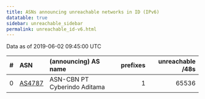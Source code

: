 ```yaml
---
title: ASNs announcing unreachable networks in ID (IPv6)
datatable: true
sidebar: unreachable_sidebar
permalink: unreachable_id-v6.html
---
```


Data as of 2019-06-02 09:45:00 UTC


<div class="datatable-begin"></div>

|   # | ASN                                  | (announcing) AS name         |   prefixes |   unreachable /48s |
|----:|:-------------------------------------|:-----------------------------|-----------:|-------------------:|
|   0 | [AS4787](unreachable_AS4787-v6.html) | ASN-CBN PT Cyberindo Aditama |          1 |              65536 |

<div class="datatable-end"></div>